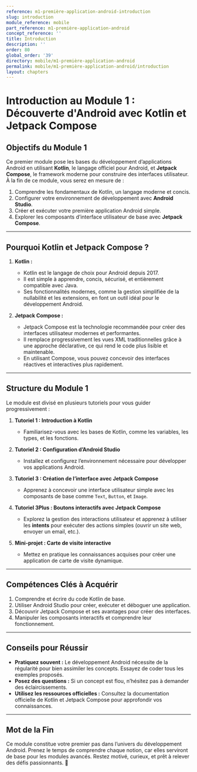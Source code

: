 ```yaml
---
reference: m1-première-application-android-introduction
slug: introduction
module_reference: mobile
part_reference: m1-première-application-android
concept_reference: ''
title: Introduction
description: ''
order: 80
global_order: '39'
directory: mobile/m1-première-application-android
permalink: mobile/m1-première-application-android/introduction
layout: chapters
---
```



# **Introduction au Module 1 : Découverte d'Android avec Kotlin et Jetpack Compose**

## **Objectifs du Module 1**  

Ce premier module pose les bases du développement d’applications Android en utilisant **Kotlin**, le langage officiel pour Android, et **Jetpack Compose**, le framework moderne pour construire des interfaces utilisateur.  
À la fin de ce module, vous serez en mesure de :  
1. Comprendre les fondamentaux de Kotlin, un langage moderne et concis.  
2. Configurer votre environnement de développement avec **Android Studio**.  
3. Créer et exécuter votre première application Android simple.  
4. Explorer les composants d’interface utilisateur de base avec **Jetpack Compose**.

---

## **Pourquoi Kotlin et Jetpack Compose ?**  

1. **Kotlin :**  
   - Kotlin est le langage de choix pour Android depuis 2017.  
   - Il est simple à apprendre, concis, sécurisé, et entièrement compatible avec Java.  
   - Ses fonctionnalités modernes, comme la gestion simplifiée de la nullabilité et les extensions, en font un outil idéal pour le développement Android.  

2. **Jetpack Compose :**  
   - Jetpack Compose est la technologie recommandée pour créer des interfaces utilisateur modernes et performantes.  
   - Il remplace progressivement les vues XML traditionnelles grâce à une approche déclarative, ce qui rend le code plus lisible et maintenable.  
   - En utilisant Compose, vous pouvez concevoir des interfaces réactives et interactives plus rapidement.

---

## **Structure du Module 1**  

Le module est divisé en plusieurs tutoriels pour vous guider progressivement :  

1. **Tutoriel 1 : Introduction à Kotlin**  
   - Familiarisez-vous avec les bases de Kotlin, comme les variables, les types, et les fonctions.  

2. **Tutoriel 2 : Configuration d’Android Studio**  
   - Installez et configurez l’environnement nécessaire pour développer vos applications Android.  

3. **Tutoriel 3 : Création de l’interface avec Jetpack Compose**  
   - Apprenez à concevoir une interface utilisateur simple avec les composants de base comme `Text`, `Button`, et `Image`.  

4. **Tutoriel 3Plus : Boutons interactifs avec Jetpack Compose**  
   - Explorez la gestion des interactions utilisateur et apprenez à utiliser les **intents** pour exécuter des actions simples (ouvrir un site web, envoyer un email, etc.).  

5. **Mini-projet : Carte de visite interactive**  
   - Mettez en pratique les connaissances acquises pour créer une application de carte de visite dynamique.

---

## **Compétences Clés à Acquérir**  

1. Comprendre et écrire du code Kotlin de base.  
2. Utiliser Android Studio pour créer, exécuter et déboguer une application.  
3. Découvrir Jetpack Compose et ses avantages pour créer des interfaces.  
4. Manipuler les composants interactifs et comprendre leur fonctionnement.  

---

## **Conseils pour Réussir**  

- **Pratiquez souvent :** Le développement Android nécessite de la régularité pour bien assimiler les concepts. Essayez de coder tous les exemples proposés.  
- **Posez des questions :** Si un concept est flou, n’hésitez pas à demander des éclaircissements.  
- **Utilisez les ressources officielles :** Consultez la documentation officielle de Kotlin et Jetpack Compose pour approfondir vos connaissances.  

---

## **Mot de la Fin**  
Ce module constitue votre premier pas dans l’univers du développement Android. Prenez le temps de comprendre chaque notion, car elles serviront de base pour les modules avancés. Restez motivé, curieux, et prêt à relever des défis passionnants. 🚀
